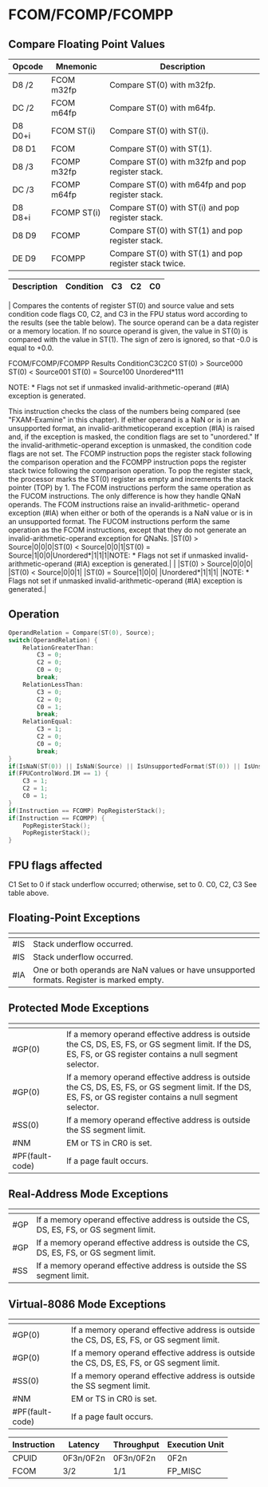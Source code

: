 # FCOM/FCOMP/FCOMPP
 
## Compare Floating Point Values
 
 
|Opcode|Mnemonic|Description|
|-|-|-|
|D8 /2|FCOM m32fp|Compare ST(0) with m32fp.|
|DC /2|FCOM m64fp|Compare ST(0) with m64fp.|
|D8 D0+i|FCOM ST(i)|Compare ST(0) with ST(i).|
|D8 D1|FCOM|Compare ST(0) with ST(1).|
|D8 /3|FCOMP m32fp|Compare ST(0) with m32fp and pop register stack.|
|DC /3|FCOMP m64fp|Compare ST(0) with m64fp and pop register stack.|
|D8 D8+i|FCOMP ST(i)|Compare ST(0) with ST(i) and pop register stack.|
|D8 D9|FCOMP|Compare ST(0) with ST(1) and pop register stack.|
|DE D9|FCOMPP|Compare ST(0) with ST(1) and pop register stack twice.|
 
|Description|Condition|C3|C2|C0|
|-|-|-|-|-|
|
Compares the contents of register ST(0) and source value and sets condition code flags C0, C2, and C3 in the FPU status word according to the results (see the table below). The source operand can be a data register or a memory location. If no source operand is given, the value in ST(0) is compared with the value in ST(1). The sign of zero is ignored, so that -0.0 is equal to +0.0.


FCOM/FCOMP/FCOMPP Results
ConditionC3C2C0
ST(0) > Source000
ST(0) < Source001
ST(0) = Source100
Unordered*111

NOTE: * Flags not set if unmasked invalid-arithmetic-operand (#IA) exception is generated.



This instruction checks the class of the numbers being compared (see "FXAM-Examine" in this chapter). If either operand is a NaN or is in an unsupported format, an invalid-arithmeticoperand exception (#IA) is raised and, if the exception is masked, the condition flags are set to "unordered." If the invalid-arithmetic-operand exception is unmasked, the condition code flags are not set.
The FCOMP instruction pops the register stack following the comparison operation and the FCOMPP instruction pops the register stack twice following the comparison operation. To pop the register stack, the processor marks the ST(0) register as empty and increments the stack pointer (TOP) by 1.
The FCOM instructions perform the same operation as the FUCOM instructions. The only difference is how they handle QNaN operands. The FCOM instructions raise an invalid-arithmetic- operand exception (#IA) when either or both of the operands is a NaN value or is in an unsupported format. The FUCOM instructions perform the same operation as the FCOM instructions, except that they do not generate an invalid-arithmetic-operand exception for QNaNs.
|ST(0) > Source|0|0|0|ST(0) < Source|0|0|1|ST(0) = Source|1|0|0|Unordered*|1|1|1|NOTE: * Flags not set if unmasked invalid-arithmetic-operand (#IA) exception is generated.|
|
|ST(0) > Source|0|0|0|
|ST(0) < Source|0|0|1|
|ST(0) = Source|1|0|0|
|Unordered*|1|1|1|
|NOTE: * Flags not set if unmasked invalid-arithmetic-operand (#IA) exception is generated.|
 
## Operation
 
```c
OperandRelation = Compare(ST(0), Source);
switch(OperandRelation) {
	RelationGreaterThan:
		C3 = 0;
		C2 = 0;
		C0 = 0;
		break;
	RelationLessThan:
		C3 = 0;
		C2 = 0;
		C0 = 1;
		break;
	RelationEqual:
		C3 = 1;
		C2 = 0;
		C0 = 0;
		break;
}
if(IsNaN(ST(0)) || IsNaN(Source) || IsUnsupportedFormat(ST(0)) || IsUnsupportedFormat(Source)) Exception(IA);
if(FPUControlWord.IM == 1) {
	C3 = 1;
	C2 = 1;
	C0 = 1;
}
if(Instruction == FCOMP) PopRegisterStack();
if(Instruction == FCOMPP) {
	PopRegisterStack();
	PopRegisterStack();
}

```
 
 
## FPU flags affected
 
C1 Set to 0 if stack underflow occurred; otherwise, set to 0.
C0, C2, C3 See table above.

 
 
## Floating-Point Exceptions
 
|[]()||
|-|-|
|#IS|Stack underflow occurred.|
|#IS|Stack underflow occurred.|
|#IA|One or both operands are NaN values or have unsupported formats. Register is marked empty.|
 
## Protected Mode Exceptions
 
|[]()||
|-|-|
|#GP(0)|If a memory operand effective address is outside the CS, DS, ES, FS, or GS segment limit. If the DS, ES, FS, or GS register contains a null segment selector.|
|#GP(0)|If a memory operand effective address is outside the CS, DS, ES, FS, or GS segment limit. If the DS, ES, FS, or GS register contains a null segment selector.|
|#SS(0)|If a memory operand effective address is outside the SS segment limit.|
|#NM|EM or TS in CR0 is set.|
|#PF(fault-code)|If a page fault occurs.|
 
## Real-Address Mode Exceptions
 
|[]()||
|-|-|
|#GP|If a memory operand effective address is outside the CS, DS, ES, FS, or GS segment limit.|
|#GP|If a memory operand effective address is outside the CS, DS, ES, FS, or GS segment limit.|
|#SS|If a memory operand effective address is outside the SS segment limit.|
 
## Virtual-8086 Mode Exceptions
 
|[]()||
|-|-|
|#GP(0)|If a memory operand effective address is outside the CS, DS, ES, FS, or GS segment limit.|
|#GP(0)|If a memory operand effective address is outside the CS, DS, ES, FS, or GS segment limit.|
|#SS(0)|If a memory operand effective address is outside the SS segment limit.|
|#NM|EM or TS in CR0 is set.|
|#PF(fault-code)|If a page fault occurs.|
 
|Instruction|Latency|Throughput|Execution Unit|
|-|-|-|-|
|CPUID|0F3n/0F2n|0F3n/0F2n|0F2n|
|FCOM|3/2|1/1|FP_MISC|
